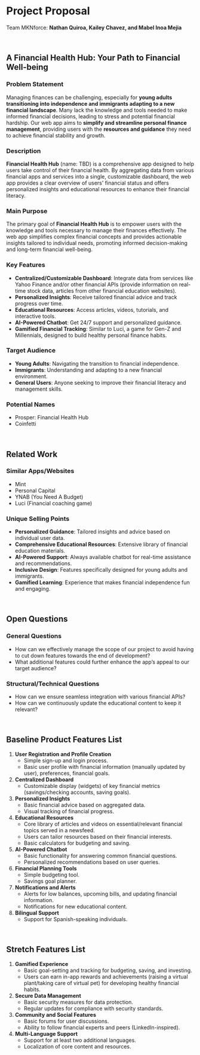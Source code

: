 # Project Proposal

Team MKNforce: **Nathan Quiroa, Kailey Chavez, and Mabel Inoa Mejia**

<br>

## A Financial Health Hub: Your Path to Financial Well-being

### Problem Statement
Managing finances can be challenging, especially for **young adults transitioning into independence and immigrants adapting to a new financial landscape**. Many lack the knowledge and tools needed to make informed financial decisions, leading to stress and potential financial hardship. Our web app aims to **simplify and streamline personal finance management**, providing users with the **resources and guidance** they need to achieve financial stability and growth.

### Description
**Financial Health Hub** (name: TBD) is a comprehensive app designed to help users take control of their financial health. By aggregating data from various financial apps and services into a single, customizable dashboard, the web app provides a clear overview of users' financial status and offers personalized insights and educational resources to enhance their financial literacy.

### Main Purpose
The primary goal of **Financial Health Hub** is to empower users with the knowledge and tools necessary to manage their finances effectively. The web app simplifies complex financial concepts and provides actionable insights tailored to individual needs, promoting informed decision-making and long-term financial well-being.

### Key Features
   - **Centralized/Customizable Dashboard**: Integrate data from services like Yahoo Finance and/or other financial APIs (provide information on real-time stock data, articles from other financial education websites).
   - **Personalized Insights**: Receive tailored financial advice and track progress over time.
   - **Educational Resources**: Access articles, videos, tutorials, and interactive tools.
   - **AI-Powered Chatbot**: Get 24/7 support and personalized guidance.
   - **Gamified Financial Tracking**: Similar to Luci, a game for Gen-Z and Millennials, designed to build healthy personal finance habits.

### Target Audience
   - **Young Adults**: Navigating the transition to financial independence.
   - **Immigrants**: Understanding and adapting to a new financial environment.
   - **General Users**: Anyone seeking to improve their financial literacy and management skills.

### Potential Names
   - Prosper: Financial Health Hub
   - Coinfetti

<br>

## Related Work

### Similar Apps/Websites
   - Mint
   - Personal Capital
   - YNAB (You Need A Budget)
   - Luci (Financial coaching game)

### Unique Selling Points
   - **Personalized Guidance**: Tailored insights and advice based on individual user data.
   - **Comprehensive Educational Resources**: Extensive library of financial education materials.
   - **AI-Powered Support**: Always available chatbot for real-time assistance and recommendations.
   - **Inclusive Design**: Features specifically designed for young adults and immigrants.
   - **Gamified Learning**: Experience that makes financial independence fun and engaging.

<br>

## Open Questions

### General Questions
   - How can we effectively manage the scope of our project to avoid having to cut down features towards the end of development?
   - What additional features could further enhance the app’s appeal to our target audience?

### Structural/Technical Questions
   - How can we ensure seamless integration with various financial APIs?
   - How can we continuously update the educational content to keep it relevant?

<br>

## Baseline Product Features List
   1. **User Registration and Profile Creation**
      - Simple sign-up and login process.
      - Basic user profile with financial information (manually updated by user), preferences, financial goals.
   2. **Centralized Dashboard**
      - Customizable display (widgets) of key financial metrics (savings/checking accounts, saving goals).
   3. **Personalized Insights**
      - Basic financial advice based on aggregated data.
      - Visual tracking of financial progress.
   4. **Educational Resources**
      - Core library of articles and videos on essential/relevant financial topics served in a newsfeed.
      - Users can tailor resources based on their financial interests.
      - Basic calculators for budgeting and saving.
   5. **AI-Powered Chatbot**
      - Basic functionality for answering common financial questions.
      - Personalized recommendations based on user queries.
   6. **Financial Planning Tools**
      - Simple budgeting tool.
      - Savings goal planner.
   7. **Notifications and Alerts**
      - Alerts for low balances, upcoming bills, and updating financial information.
      - Notifications for new educational content.
   8. **Bilingual Support**
      - Support for Spanish-speaking individuals.

<br>

## Stretch Features List
   1. **Gamified Experience**
      - Basic goal-setting and tracking for budgeting, saving, and investing.
      - Users can earn in-app rewards and achievements (raising a virtual plant/taking care of virtual pet) for developing healthy financial habits.
   2. **Secure Data Management**
      - Basic security measures for data protection.
      - Regular updates for compliance with security standards.
   3. **Community and Social Features**
      - Basic forums for user discussions.
      - Ability to follow financial experts and peers (LinkedIn-inspired).
   4. **Multi-Language Support**
      - Support for at least two additional languages.
      - Localization of core content and resources.


